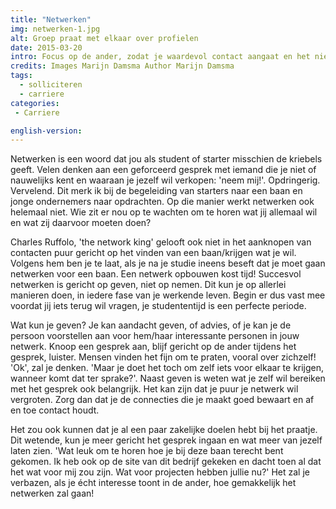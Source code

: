 ```yaml
---
title: "Netwerken"
img: netwerken-1.jpg
alt: Groep praat met elkaar over profielen
date: 2015-03-20
intro: Focus op de ander, zodat je waardevol contact aangaat en het niet geforceerd aanvoelt.
credits: Images Marijn Damsma Author Marijn Damsma
tags: 
  - solliciteren
  - carriere
categories:
 - Carriere

english-version: 
---
```


Netwerken is een woord dat jou als student of starter misschien de kriebels geeft. Velen denken aan een geforceerd gesprek met iemand die je niet of nauwelijks kent en waaraan je jezelf wil verkopen: 'neem mij!'. Opdringerig. Vervelend. Dit merk ik bij de begeleiding van starters naar een baan en jonge ondernemers naar opdrachten. Op die manier werkt netwerken ook helemaal niet. Wie zit er nou op te wachten om te horen wat jij allemaal wil en wat zij daarvoor moeten doen?



Charles Ruffolo, 'the network king' gelooft ook niet in het aanknopen van contacten puur gericht op het vinden van een baan/krijgen wat je wil. Volgens hem ben je te laat, als je na je studie ineens beseft dat je moet gaan netwerken voor een baan. Een netwerk opbouwen kost tijd! Succesvol netwerken is gericht op geven, niet op nemen. Dit kun je op allerlei manieren doen, in iedere fase van je werkende leven. Begin er dus vast mee voordat jij iets terug wil vragen, je studententijd is een perfecte periode.



Wat kun je geven? Je kan aandacht geven, of advies, of je kan je de persoon voorstellen aan voor hem/haar interessante personen in jouw netwerk. Knoop een gesprek aan, blijf gericht op de ander tijdens het gesprek, luister. Mensen vinden het fijn om te praten, vooral over zichzelf! 'Ok', zal je denken. 'Maar je doet het toch om zelf iets voor elkaar te krijgen, wanneer komt dat ter sprake?'. Naast geven is weten wat je zelf wil bereiken met het gesprek ook belangrijk. Het kan zijn dat je puur je netwerk wil vergroten. Zorg dan dat je de connecties die je maakt goed bewaart en af en toe contact houdt.



Het zou ook kunnen dat je al een paar zakelijke doelen hebt bij het praatje. Dit wetende, kun je meer gericht het gesprek ingaan en wat meer van jezelf laten zien. 'Wat leuk om te horen hoe je bij deze baan terecht bent gekomen. Ik heb ook op de site van dit bedrijf gekeken en dacht toen al dat het wat voor mij zou zijn. Wat voor projecten hebben jullie nu?' Het zal je verbazen, als je écht interesse toont in de ander, hoe gemakkelijk het netwerken zal gaan!